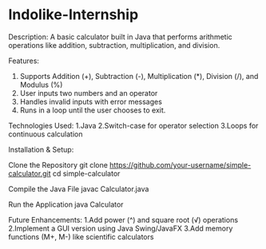 # Indolike-Internship

Description:
A basic calculator built in Java that performs arithmetic operations like addition, subtraction, multiplication, and division.

Features:
1. Supports Addition (+), Subtraction (-), Multiplication (*), Division (/), and Modulus (%)
2. User inputs two numbers and an operator
3. Handles invalid inputs with error messages
4. Runs in a loop until the user chooses to exit.

Technologies Used:
1.Java
2.Switch-case for operator selection
3.Loops for continuous calculation

Installation & Setup:

Clone the Repository
git clone https://github.com/your-username/simple-calculator.git
cd simple-calculator

Compile the Java File
javac Calculator.java

Run the Application
java Calculator

Future Enhancements:
1.Add power (^) and square root (√) operations
2.Implement a GUI version using Java Swing/JavaFX
3.Add memory functions (M+, M-) like scientific calculators